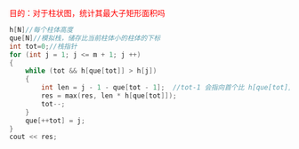 
<font color="red">目的：对于柱状图，统计其最大子矩形面积吗</font>

```cpp
h[N]//每个柱体高度
que[N]//模拟栈，储存比当前柱体小的柱体的下标
int tot=0;//栈指针
for (int j = 1; j <= m + 1; j ++)
{
    while (tot && h[que[tot]] > h[j])
    {
        int len = j - 1 - que[tot - 1];  //tot-1 会指向首个比 h[que[tot]] 小的下标
        res = max(res, len * h[que[tot]]);
        tot--;
    }
    que[++tot] = j;
}
cout << res;
```

